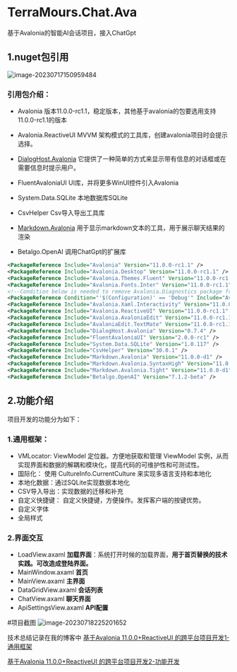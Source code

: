 # TerraMours.Chat.Ava
基于Avalonia的智能AI会话项目，接入ChatGpt
## 1.nuget包引用

![image-20230717150959484](https://www.raokun.top/upload/2023/07/image-20230717150959484.png)

### 引用包介绍：

* Avalonia  版本11.0.0-rc1.1，稳定版本，其他基于avalonia的包要选用支持11.0.0-rc1.1的版本

* Avalonia.ReactiveUI  MVVM 架构模式的工具库，创建avalonia项目时会提示选择。

* [DialogHost.Avalonia](https://www.nuget.org/packages/DialogHost.Avalonia)  它提供了一种简单的方式来显示带有信息的对话框或在需要信息时提示用户。

* FluentAvaloniaUI   UI库，并将更多WinUI控件引入Avalonia

* System.Data.SQLite  本地数据库SQLite

* CsvHelper Csv导入导出工具库

* [Markdown.Avalonia](https://www.nuget.org/packages/Markdown.Avalonia)  用于显示markdown文本的工具，用于展示聊天结果的渲染

* Betalgo.OpenAI  调用ChatGpt的扩展库

  

```xml
<PackageReference Include="Avalonia" Version="11.0.0-rc1.1" />
<PackageReference Include="Avalonia.Desktop" Version="11.0.0-rc1.1" />
<PackageReference Include="Avalonia.Themes.Fluent" Version="11.0.0-rc1.1" />
<PackageReference Include="Avalonia.Fonts.Inter" Version="11.0.0-rc1.1" />
<!--Condition below is needed to remove Avalonia.Diagnostics package from build output in Release configuration.-->
<PackageReference Condition="'$(Configuration)' == 'Debug'" Include="Avalonia.Diagnostics" Version="11.0.0-rc1.1" />
<PackageReference Include="Avalonia.Xaml.Interactivity" Version="11.0.0-rc1.1" />
<PackageReference Include="Avalonia.ReactiveUI" Version="11.0.0-rc1.1" />
<PackageReference Include="Avalonia.AvaloniaEdit" Version="11.0.0-rc1.1" />
<PackageReference Include="AvaloniaEdit.TextMate" Version="11.0.0-rc1.1" />
<PackageReference Include="DialogHost.Avalonia" Version="0.7.4" />
<PackageReference Include="FluentAvaloniaUI" Version="2.0.0-rc1" />
<PackageReference Include="System.Data.SQLite" Version="1.0.117" />
<PackageReference Include="CsvHelper" Version="30.0.1" />
<PackageReference Include="Markdown.Avalonia" Version="11.0.0-d1" />
<PackageReference Include="Markdown.Avalonia.SyntaxHigh" Version="11.0.0-d1" />
<PackageReference Include="Markdown.Avalonia.Tight" Version="11.0.0-d1" />
<PackageReference Include="Betalgo.OpenAI" Version="7.1.2-beta" />
```



## 2.功能介绍

项目开发的功能分为如下：

### 1.通用框架：

* VMLocator: ViewModel 定位器。方便地获取和管理 ViewModel 实例，从而实现界面和数据的解耦和模块化，提高代码的可维护性和可测试性。
* 国际化： 使用 CultureInfo.CurrentCulture 来实现多语言支持和本地化
* 本地化数据：通过SQLite实现数据本地化
* CSV导入导出：实现数据的迁移和补充
* 自定义快捷键： 自定义快捷键，方便操作。发挥客户端的按键优势。
* 自定义字体
* 全局样式

### 2.界面交互

* LoadView.axaml  **加载界面**：系统打开时候的加载界面，**用于首页替换的技术实践。可改造成登陆界面。**
* MainWindow.axaml  **首页**
* MainView.axaml  **主界面**
* DataGridView.axaml  **会话列表**
* ChatView.axaml  **聊天界面**
* ApiSettingsView.axaml  **API配置**

#项目截图
![image-20230718225201652](https://www.raokun.top/upload/2023/07/image-20230718225201652.png)


技术总结记录在我的博客中
[基于Avalonia 11.0.0+ReactiveUI 的跨平台项目开发1-通用框架](https://www.raokun.top/archives/ji-yu-avalonia1100reactiveui-de-kua-ping-tai-xiang-mu-kai-fa-1--tong-yong-kuang-jia)


[基于Avalonia 11.0.0+ReactiveUI 的跨平台项目开发2-功能开发](https://www.raokun.top/archives/ji-yu-avalonia1100reactiveui-de-kua-ping-tai-xiang-mu-kai-fa-2--gong-neng-kai-fa)
